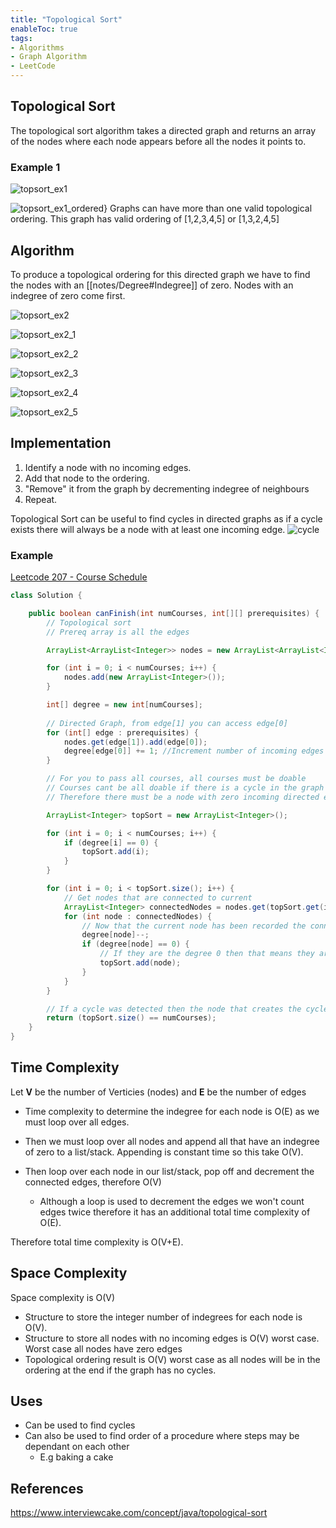 ```yaml
---
title: "Topological Sort"
enableToc: true
tags:
- Algorithms
- Graph Algorithm
- LeetCode
---
```


## Topological Sort
The topological sort algorithm takes a directed graph and returns an array of the nodes where each node appears before all the nodes it points to. 

### Example 1

![topsort_ex1](files/TopologicalSort/topSort_ex1.png)

![topsort_ex1_ordered}](files/TopologicalSort/topSort_ex1_ordered.png)
Graphs can have more than one valid topological ordering.
This graph has valid ordering of \[1,2,3,4,5\]  or \[1,3,2,4,5\]

## Algorithm
To produce a topological ordering for this directed graph we have to find the nodes with an [[notes/Degree#Indegree]] of zero. Nodes with an indegree of zero come first.

![topsort_ex2](files/TopologicalSort/topSort_ex2.png)

![topsort_ex2_1](files/TopologicalSort/topSort_ex2_1.png)


![topsort_ex2_2](files/TopologicalSort/topSort_ex2_2.png)

![topsort_ex2_3](files/TopologicalSort/topSort_ex2_3.png)

![topsort_ex2_4](files/TopologicalSort/topSort_ex2_4.png)

![topsort_ex2_5](files/TopologicalSort/topSort_ex2_5.png)


## Implementation
1. Identify a node with no incoming edges.
2. Add that node to the ordering.
3. "Remove" it from the graph by decrementing indegree of neighbours
5. Repeat.


Topological Sort can be useful to find cycles in directed graphs as if a cycle exists there will always be a node with at least one incoming edge. 
![cycle](files/TopologicalSort/graphCycle.png)

### Example
[Leetcode 207 - Course Schedule](https://leetcode.com/problems/course-schedule/) 
```java {title="Leetcode 207"}
class Solution {

    public boolean canFinish(int numCourses, int[][] prerequisites) {
        // Topological sort
        // Prereq array is all the edges

		ArrayList<ArrayList<Integer>> nodes = new ArrayList<ArrayList<Integer>>(numCourses);

        for (int i = 0; i < numCourses; i++) {
            nodes.add(new ArrayList<Integer>());
        }

        int[] degree = new int[numCourses];
  
        // Directed Graph, from edge[1] you can access edge[0]
        for (int[] edge : prerequisites) {
            nodes.get(edge[1]).add(edge[0]);
            degree[edge[0]] += 1; //Increment number of incoming edges
        }

        // For you to pass all courses, all courses must be doable
        // Courses cant be all doable if there is a cycle in the graph
        // Therefore there must be a node with zero incoming directed edges

        ArrayList<Integer> topSort = new ArrayList<Integer>();

        for (int i = 0; i < numCourses; i++) {
            if (degree[i] == 0) {
                topSort.add(i);
            }
        }

        for (int i = 0; i < topSort.size(); i++) {
            // Get nodes that are connected to current
            ArrayList<Integer> connectedNodes = nodes.get(topSort.get(i));
            for (int node : connectedNodes) {
                // Now that the current node has been recorded the connected nodes are decremented by a degree of one
                degree[node]--;
                if (degree[node] == 0) {
                    // If they are the degree 0 then that means they are next
                    topSort.add(node);
                }
            }
        }

        // If a cycle was detected then the node that creates the cycle would not have been appended
        return (topSort.size() == numCourses);
    }
}
```



## Time Complexity
Let **V** be the number of Verticies (nodes) and **E** be the number of edges

- Time complexity to determine the indegree for each node is O(E) as we must loop over all edges.

- Then we must loop over all nodes and append all that have an indegree of zero to a list/stack. Appending is constant time so this take O(V).

- Then loop over each node in our list/stack, pop off and decrement the connected edges, therefore O(V)
	- Although a loop is used to decrement the edges we won't count edges twice therefore it has an additional total time complexity of O(E). 

Therefore total time complexity is O(V+E).

## Space Complexity
Space complexity is O(V)
- Structure to store the integer number of indegrees for each node is O(V).
- Structure to store all nodes with no incoming edges is O(V) worst case. Worst case all nodes have zero edges
- Topological ordering result is O(V) worst case as all nodes will be in the ordering at the end if the graph has no cycles.


## Uses
- Can be used to find cycles
- Can also be used to find order of a procedure where steps may be dependant on each other
	- E.g baking a cake



## References
https://www.interviewcake.com/concept/java/topological-sort